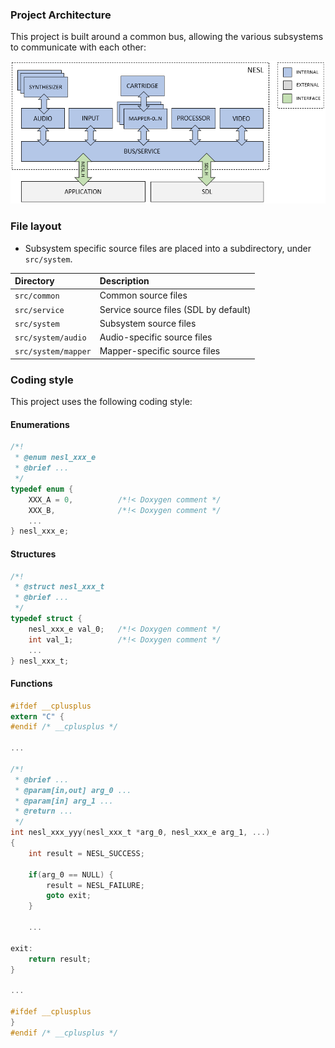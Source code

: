 ### Project Architecture

This project is built around a common bus, allowing the various subsystems to communicate with each other:

![](arch.png)

### File layout

* Subsystem specific source files are placed into a subdirectory, under `src/system`.

|Directory          |Description                          |
|:------------------|:------------------------------------|
|`src/common`       |Common source files                  |
|`src/service`      |Service source files (SDL by default)|
|`src/system`       |Subsystem source files               |
|`src/system/audio` |Audio-specific source files          |
|`src/system/mapper`|Mapper-specific source files         |

### Coding style

This project uses the following coding style:

#### Enumerations

```c
/*!
 * @enum nesl_xxx_e
 * @brief ...
 */
typedef enum {
    XXX_A = 0,          /*!< Doxygen comment */
    XXX_B,              /*!< Doxygen comment */
    ...
} nesl_xxx_e;
```

#### Structures

```c
/*!
 * @struct nesl_xxx_t
 * @brief ...
 */
typedef struct {
    nesl_xxx_e val_0;   /*!< Doxygen comment */
    int val_1;          /*!< Doxygen comment */
    ...
} nesl_xxx_t;
```

#### Functions

```c
#ifdef __cplusplus
extern "C" {
#endif /* __cplusplus */

...

/*!
 * @brief ...
 * @param[in,out] arg_0 ...
 * @param[in] arg_1 ...
 * @return ...
 */
int nesl_xxx_yyy(nesl_xxx_t *arg_0, nesl_xxx_e arg_1, ...)
{
    int result = NESL_SUCCESS;

    if(arg_0 == NULL) {
        result = NESL_FAILURE;
        goto exit;
    }

    ...

exit:
    return result;
}

...

#ifdef __cplusplus
}
#endif /* __cplusplus */
```
